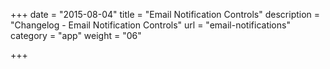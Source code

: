 +++
date = "2015-08-04"
title = "Email Notification Controls"
description = "Changelog - Email Notification Controls"
url = "email-notifications"
category = "app"
weight = "06"

+++